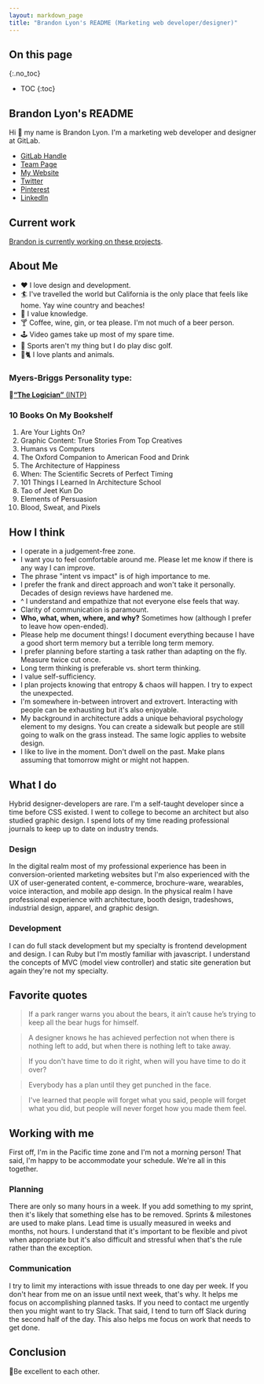 ```yaml
---
layout: markdown_page
title: "Brandon Lyon's README (Marketing web developer/designer)"
---
```


## On this page
{:.no_toc}

- TOC
{:toc}

## Brandon Lyon's README

Hi 👋 my name is Brandon Lyon. I'm a marketing web developer and designer at GitLab.

- [GitLab Handle](https://gitlab.com/brandon_lyon)
- [Team Page](https://about.gitlab.com/company/team/#brandon_lyon)
- [My Website](http://about.brandonmlyon.com/)
- [Twitter](https://twitter.com/brandon_m_lyon)
- [Pinterest](https://www.pinterest.com/designbybrandon/)
- [LinkedIn](https://www.linkedin.com/in/brandonmlyon/)

## Current work

[Brandon is currently working on these projects](https://bit.ly/3eNe8I7).

## About Me

- ❤️ I love design and development.
- 🏄 I've travelled the world but California is the only place that feels like home. Yay wine country and beaches!
- 📖 I value knowledge.
- 🍸 Coffee, wine, gin, or tea please. I'm not much of a beer person.
- 🕹️ Video games take up most of my spare time.
- 🥏 Sports aren't my thing but I do play disc golf.
- 🌲🐈 I love plants and animals.

### Myers-Briggs Personality type:

🔗[**“The Logician”** (INTP)](https://www.16personalities.com/intp-personality)

### 10 Books On My Bookshelf

1. Are Your Lights On?
2. Graphic Content: True Stories From Top Creatives
3. Humans vs Computers
4. The Oxford Companion to American Food and Drink
5. The Architecture of Happiness
6. When: The Scientific Secrets of Perfect Timing
7. 101 Things I Learned In Architecture School
8. Tao of Jeet Kun Do
9. Elements of Persuasion
10. Blood, Sweat, and Pixels

## How I think

- I operate in a judgement-free zone.
- I want you to feel comfortable around me. Please let me know if there is any way I can improve.
- The phrase "intent vs impact" is of high importance to me.
- I prefer the frank and direct approach and won't take it personally. Decades of design reviews have hardened me.
- ^ I understand and empathize that not everyone else feels that way.
- Clarity of communication is paramount.
- **Who, what, when, where, and why?** Sometimes how (although I prefer to leave how open-ended).
- Please help me document things! I document everything because I have a good short term memory but a terrible long term memory.
- I prefer planning before starting a task rather than adapting on the fly. Measure twice cut once.
- Long term thinking is preferable vs. short term thinking.
- I value self-sufficiency.
- I plan projects knowing that entropy & chaos will happen. I try to expect the unexpected.
- I'm somewhere in-between introvert and extrovert. Interacting with people can be exhausting but it's also enjoyable.
- My background in architecture adds a unique behavioral psychology element to my designs. You can create a sidewalk but people are still going to walk on the grass instead. The same logic applies to website design.
- I like to live in the moment. Don't dwell on the past. Make plans assuming that tomorrow might or might not happen.

## What I do

Hybrid designer-developers are rare. I'm a self-taught developer since a time before CSS existed. I went to college to become an architect but also studied graphic design. I spend lots of my time reading professional journals to keep up to date on industry trends.

### Design

In the digital realm most of my professional experience has been in conversion-oriented marketing websites but I'm also experienced with the UX of user-generated content, e-commerce, brochure-ware, wearables, voice interaction, and mobile app design. In the physical realm I have professional experience with architecture, booth design, tradeshows, industrial design, apparel, and graphic design.

### Development

I can do full stack development but my specialty is frontend development and design. I can Ruby but I'm mostly familiar with javascript. I understand the concepts of MVC (model view controller) and static site generation but again they're not my specialty.

## Favorite quotes

> If a park ranger warns you about the bears, it ain’t cause he’s trying to keep all the bear hugs for himself.

> A designer knows he has achieved perfection not when there is nothing left to add, but when there is nothing left to take away.

> If you don't have time to do it right, when will you have time to do it over?

> Everybody has a plan until they get punched in the face.

> I've learned that people will forget what you said, people will forget what you did, but people will never forget how you made them feel.

## Working with me

First off, I'm in the Pacific time zone and I'm not a morning person! That said, I'm happy to be accommodate your schedule. We're all in this together.

### Planning

There are only so many hours in a week. If you add something to my sprint, then it's likely that something else has to be removed. Sprints & milestones are used to make plans. Lead time is usually measured in weeks and months, not hours. I understand that it's important to be flexible and pivot when appropriate but it's also difficult and stressful when that's the rule rather than the exception.

### Communication

I try to limit my interactions with issue threads to one day per week. If you don't hear from me on an issue until next week, that's why. It helps me focus on accomplishing planned tasks. If you need to contact me urgently then you might want to try Slack. That said, I tend to turn off Slack during the second half of the day. This also helps me focus on work that needs to get done.

## Conclusion

🤘Be excellent to each other.
